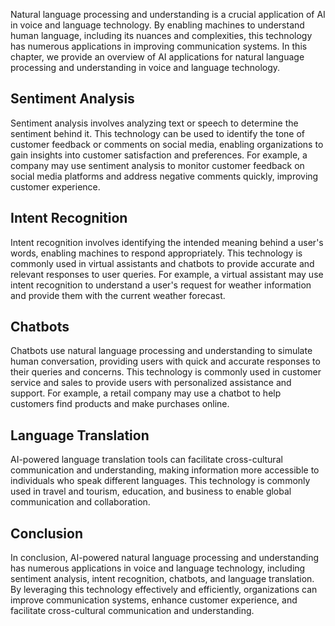 

Natural language processing and understanding is a crucial application of AI in voice and language technology. By enabling machines to understand human language, including its nuances and complexities, this technology has numerous applications in improving communication systems. In this chapter, we provide an overview of AI applications for natural language processing and understanding in voice and language technology.

Sentiment Analysis
------------------

Sentiment analysis involves analyzing text or speech to determine the sentiment behind it. This technology can be used to identify the tone of customer feedback or comments on social media, enabling organizations to gain insights into customer satisfaction and preferences. For example, a company may use sentiment analysis to monitor customer feedback on social media platforms and address negative comments quickly, improving customer experience.

Intent Recognition
------------------

Intent recognition involves identifying the intended meaning behind a user's words, enabling machines to respond appropriately. This technology is commonly used in virtual assistants and chatbots to provide accurate and relevant responses to user queries. For example, a virtual assistant may use intent recognition to understand a user's request for weather information and provide them with the current weather forecast.

Chatbots
--------

Chatbots use natural language processing and understanding to simulate human conversation, providing users with quick and accurate responses to their queries and concerns. This technology is commonly used in customer service and sales to provide users with personalized assistance and support. For example, a retail company may use a chatbot to help customers find products and make purchases online.

Language Translation
--------------------

AI-powered language translation tools can facilitate cross-cultural communication and understanding, making information more accessible to individuals who speak different languages. This technology is commonly used in travel and tourism, education, and business to enable global communication and collaboration.

Conclusion
----------

In conclusion, AI-powered natural language processing and understanding has numerous applications in voice and language technology, including sentiment analysis, intent recognition, chatbots, and language translation. By leveraging this technology effectively and efficiently, organizations can improve communication systems, enhance customer experience, and facilitate cross-cultural communication and understanding.
